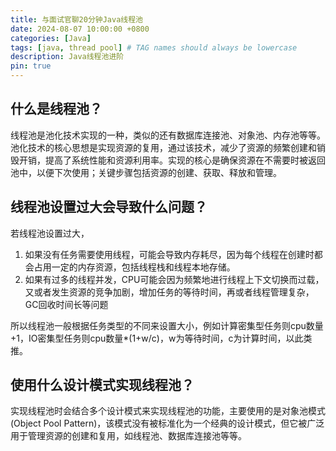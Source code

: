 ```yaml
---
title: 与面试官聊20分钟Java线程池
date: 2024-08-07 10:00:00 +0800
categories: [Java]
tags: [java, thread pool] # TAG names should always be lowercase
description: Java线程池进阶
pin: true
---
```


## 什么是线程池？
线程池是池化技术实现的一种，类似的还有数据库连接池、对象池、内存池等等。
</br>
池化技术的核心思想是实现资源的复用，通过该技术，减少了资源的频繁创建和销毁开销，提高了系统性能和资源利用率。实现的核心是确保资源在不需要时被返回池中，以便下次使用；关键步骤包括资源的创建、获取、释放和管理。

## 线程池设置过大会导致什么问题？
若线程池设置过大，

1. 如果没有任务需要使用线程，可能会导致内存耗尽，因为每个线程在创建时都会占用一定的内存资源，包括线程栈和线程本地存储。
2. 如果有过多的线程并发，CPU可能会因为频繁地进行线程上下文切换而过载，又或者发生资源的竞争加剧，增加任务的等待时间，再或者线程管理复杂，GC回收时间长等问题

所以线程池一般根据任务类型的不同来设置大小，例如计算密集型任务则cpu数量+1，IO密集型任务则cpu数量*(1+w/c)，w为等待时间，c为计算时间，以此类推。

## 使用什么设计模式实现线程池？
实现线程池时会结合多个设计模式来实现线程池的功能，主要使用的是对象池模式(Object Pool Pattern)，该模式没有被标准化为一个经典的设计模式，但它被广泛用于管理资源的创建和复用，如线程池、数据库连接池等等。
